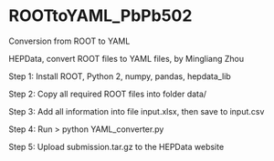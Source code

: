 # ROOTtoYAML_PbPb502
Conversion from ROOT to YAML

HEPData, convert ROOT files to YAML files, by Mingliang Zhou

Step 1: Install ROOT, Python 2, numpy, pandas, hepdata_lib

Step 2: Copy all required ROOT files into folder data/

Step 3: Add all information into file input.xlsx, then save to input.csv

Step 4: Run > python YAML_converter.py

Step 5: Upload submission.tar.gz to the HEPData website
